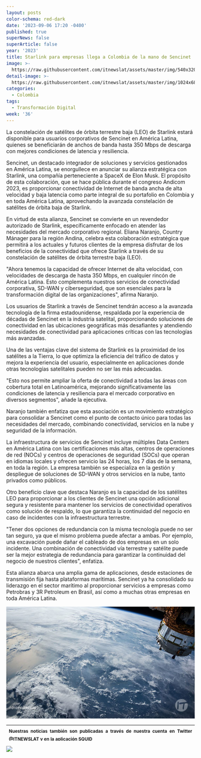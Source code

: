 ```yaml
---
layout: posts
color-schema: red-dark
date: '2023-09-06 17:20 -0400'
published: true
superNews: false
superArticle: false
year: '2023'
title: Starlink para empresas llega a Colombia de la mano de Sencinet
image: >-
  https://raw.githubusercontent.com/itnewslat/assets/master/img/540x320/Satelite-p.jpg
detail-image: >-
  https://raw.githubusercontent.com/itnewslat/assets/master/img/1024x680/Satelite-g.jpg
categories:
  - Colombia
tags:
  - Transformación Digital
week: '36'
---
```

La constelación de satélites de órbita terrestre baja (LEO) de Starlink estará disponible para usuarios corporativos de Sencinet en América Latina, quienes se beneficiarán de anchos de banda hasta 350 Mbps de descarga con mejores condiciones de latencia y resiliencia.

Sencinet, un destacado integrador de soluciones y servicios gestionados en América Latina, se enorgullece en anunciar su alianza estratégica con Starlink, una compañía perteneciente a SpaceX de Elon Musk. El propósito de esta colaboración, que se hace pública durante el congreso Andicom 2023, es proporcionar conectividad de Internet de banda ancha de alta velocidad y baja latencia como parte integral de su portafolio en Colombia y en toda América Latina, aprovechando la avanzada constelación de satélites de órbita baja de Starlink.

En virtud de esta alianza, Sencinet se convierte en un revendedor autorizado de Starlink, específicamente enfocado en atender las necesidades del mercado corporativo regional. Eliana Naranjo, Country Mánager para la región Andina, celebra esta colaboración estratégica que permitirá a los actuales y futuros clientes de la empresa disfrutar de los beneficios de la conectividad que ofrece Starlink a través de su constelación de satélites de órbita terrestre baja (LEO).

"Ahora tenemos la capacidad de ofrecer Internet de alta velocidad, con velocidades de descarga de hasta 350 Mbps, en cualquier rincón de América Latina. Esto complementa nuestros servicios de conectividad corporativa, SD-WAN y ciberseguridad, que son esenciales para la transformación digital de las organizaciones", afirma Naranjo.

Los usuarios de Starlink a través de Sencinet tendrán acceso a la avanzada tecnología de la firma estadounidense, respaldada por la experiencia de décadas de Sencinet en la industria satelital, proporcionando soluciones de conectividad en las ubicaciones geográficas más desafiantes y atendiendo necesidades de conectividad para aplicaciones críticas con las tecnologías más avanzadas.

Una de las ventajas clave del sistema de Starlink es la proximidad de los satélites a la Tierra, lo que optimiza la eficiencia del tráfico de datos y mejora la experiencia del usuario, especialmente en aplicaciones donde otras tecnologías satelitales pueden no ser las más adecuadas.

"Esto nos permite ampliar la oferta de conectividad a todas las áreas con cobertura total en Latinoamérica, mejorando significativamente las condiciones de latencia y resiliencia para el mercado corporativo en diversos segmentos", añade la ejecutiva.

Naranjo también enfatiza que esta asociación es un movimiento estratégico para consolidar a Sencinet como el punto de contacto único para todas las necesidades del mercado, combinando conectividad, servicios en la nube y seguridad de la información.

La infraestructura de servicios de Sencinet incluye múltiples Data Centers en América Latina con las certificaciones más altas, centros de operaciones de red (NOCs) y centros de operaciones de seguridad (SOCs) que operan en idiomas locales y ofrecen servicio las 24 horas, los 7 días de la semana, en toda la región. La empresa también se especializa en la gestión y despliegue de soluciones de SD-WAN y otros servicios en la nube, tanto privados como públicos.

Otro beneficio clave que destaca Naranjo es la capacidad de los satélites LEO para proporcionar a los clientes de Sencinet una opción adicional segura y resistente para mantener los servicios de conectividad operativos como solución de respaldo, lo que garantiza la continuidad del negocio en caso de incidentes con la infraestructura terrestre.

"Tener dos opciones de redundancia con la misma tecnología puede no ser tan seguro, ya que el mismo problema puede afectar a ambas. Por ejemplo, una excavación puede dañar el cableado de dos empresas en un solo incidente. Una combinación de conectividad vía terrestre y satélite puede ser la mejor estrategia de redundancia para garantizar la continuidad del negocio de nuestros clientes", enfatiza.

Esta alianza abarca una amplia gama de aplicaciones, desde estaciones de transmisión fija hasta plataformas marítimas. Sencinet ya ha consolidado su liderazgo en el sector marítimo al proporcionar servicios a empresas como Petrobras y 3R Petroleum en Brasil, así como a muchas otras empresas en toda América Latina.

![](https://raw.githubusercontent.com/itnewslat/assets/master/img/540x320/Satelite-p.jpg)

<table style="height: 42px;" width="569">
<tbody>
<tr>
<td style="text-align: justify;"><sub><strong>Nuestras noticias también son publicadas a través de nuestra cuenta en Twitter <a href="https://twitter.com/itnewslat?lang=es">@ITNEWSLAT</a> y en la aplicación <a href="https://squidapp.co/en/">SQUID</a></strong></sub></td>
</tr>
</tbody>
</table>

<img src="https://tracker.metricool.com/c3po.jpg?hash=56f88a41e39ab42c063cc51676587a04"/>